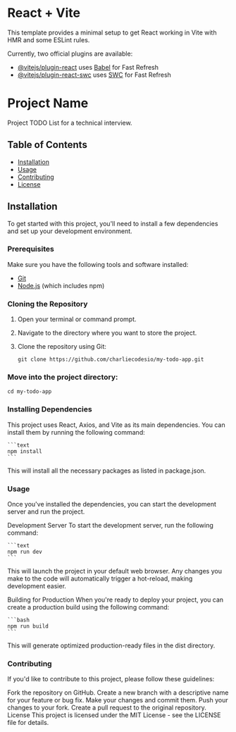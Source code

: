 # React + Vite

This template provides a minimal setup to get React working in Vite with HMR and some ESLint rules.

Currently, two official plugins are available:

- [@vitejs/plugin-react](https://github.com/vitejs/vite-plugin-react/blob/main/packages/plugin-react/README.md) uses [Babel](https://babeljs.io/) for Fast Refresh
- [@vitejs/plugin-react-swc](https://github.com/vitejs/vite-plugin-react-swc) uses [SWC](https://swc.rs/) for Fast Refresh


# Project Name

Project TODO List for a technical interview.

## Table of Contents

- [Installation](#installation)
- [Usage](#usage)
- [Contributing](#contributing)
- [License](#license)

## Installation

To get started with this project, you'll need to install a few dependencies and set up your development environment.

### Prerequisites

Make sure you have the following tools and software installed:

- [Git](https://git-scm.com/)
- [Node.js](https://nodejs.org/) (which includes npm)

### Cloning the Repository

1. Open your terminal or command prompt.
2. Navigate to the directory where you want to store the project.
3. Clone the repository using Git:

   ```text
   git clone https://github.com/charliecodesio/my-todo-app.git
   ```

### Move into the project directory:

    cd my-todo-app

### Installing Dependencies
This project uses React, Axios, and Vite as its main dependencies. You can install them by running the following command:

    ```text
    npm install
    ```

This will install all the necessary packages as listed in package.json.

### Usage
Once you've installed the dependencies, you can start the development server and run the project.

Development Server
To start the development server, run the following command:

    ```text
    npm run dev
    ```

This will launch the project in your default web browser. Any changes you make to the code will automatically trigger a hot-reload, making development easier.

Building for Production
When you're ready to deploy your project, you can create a production build using the following command:

    ```bash
    npm run build
    ```
This will generate optimized production-ready files in the dist directory.

### Contributing
If you'd like to contribute to this project, please follow these guidelines:

Fork the repository on GitHub.
Create a new branch with a descriptive name for your feature or bug fix.
Make your changes and commit them.
Push your changes to your fork.
Create a pull request to the original repository.
License
This project is licensed under the MIT License - see the LICENSE file for details.
